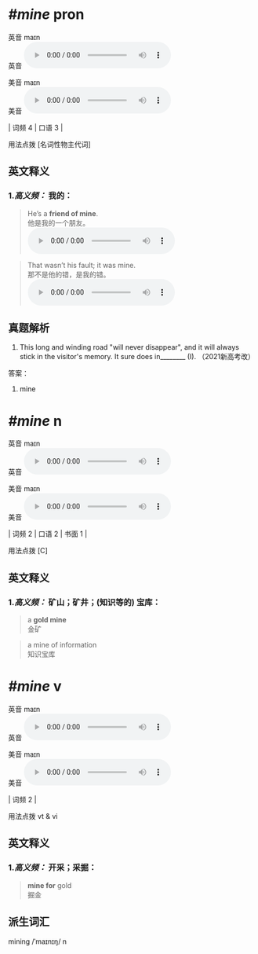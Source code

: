 # ***\#mine*** pron
英音 maɪn  
英音
<audio src="./media/mine-B.aac" controls="controls"></audio>

美音 maɪn  
美音
<audio src="./media/mine1.aac" controls="controls"></audio>



| 词频 4 | 口语 3 |  

用法点拨  [名词性物主代词]

英文释义
---
### 1.*高义频：* **我的：**  

 > He’s a **friend of mine**.   
 > 他是我的一个朋友。    
<audio src="./media/mine1-1.aac" controls="controls"></audio>

 > That wasn’t his fault; it was mine.   
 > 那不是他的错，是我的错。    
<audio src="./media/mine1-2.aac" controls="controls"></audio>


真题解析
---
1. This long and winding road "will never disappear", and it will always stick in the visitor's memory. It sure does in________ (I).  （2021新高考改）  

答案：
1. mine  

# ***\#mine*** n
英音 maɪn  
英音
<audio src="./media/mine-B.aac" controls="controls"></audio>

美音 maɪn  
美音
<audio src="./media/mine2.aac" controls="controls"></audio>



| 词频 2 | 口语 2 | 书面 1 |  

用法点拨  [C]

英文释义
---
### 1.*高义频：* **矿山；矿井；(知识等的) 宝库：**  

 > a **gold mine**   
 > 金矿    

 > a mine of information  
 > 知识宝库    


# ***\#mine*** v
英音 maɪn  
英音
<audio src="./media/mine-B.aac" controls="controls"></audio>

美音 maɪn  
美音
<audio src="./media/mine2.aac" controls="controls"></audio>



| 词频 2 |  

用法点拨  vt & vi

英文释义
---
### 1.*高义频：* **开采；采掘：**  

 > **mine for** gold   
 > 掘金    


派生词汇
---
mining /ˈmaɪnɪŋ/ n   

